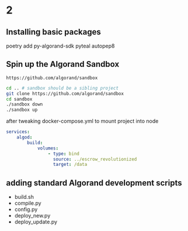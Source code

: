 # 2

## Installing basic packages

poetry add py-algorand-sdk pyteal autopep8

## Spin up the Algorand Sandbox

`https://github.com/algorand/sandbox`

```.sh
cd .. # sandbox should be a sibling project
git clone https://github.com/algorand/sandbox
cd sandbox
./sandbox down
./sandbox up
```

after tweaking docker-compose.yml to mount project into node

```docker-compose.yml in sandbox
services:
    algod:
        build:
            volumes:
                - type: bind
                  source: ../escrow_revolutionized
                  target: /data
```

## adding standard Algorand development scripts

- build.sh
- compile.py
- config.py
- deploy_new.py
- deploy_update.py
